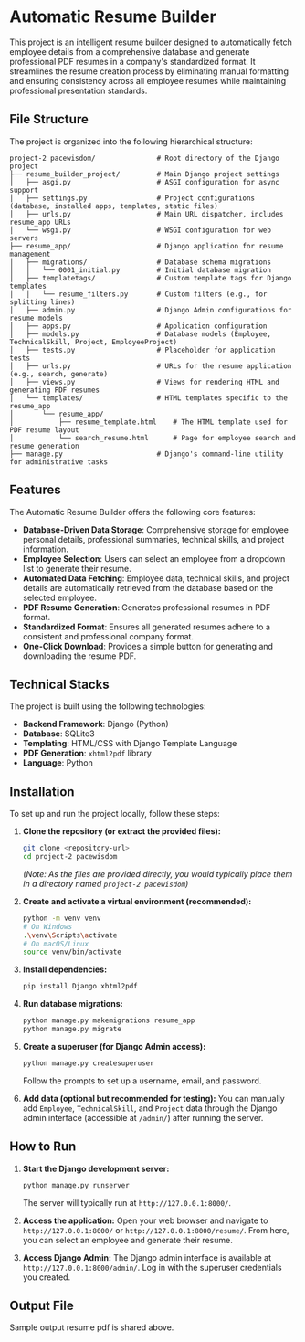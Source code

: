 # Automatic Resume Builder

This project is an intelligent resume builder designed to automatically fetch employee details from a comprehensive database and generate professional PDF resumes in a company's standardized format. It streamlines the resume creation process by eliminating manual formatting and ensuring consistency across all employee resumes while maintaining professional presentation standards.

## File Structure

The project is organized into the following hierarchical structure:

```
project-2 pacewisdom/               # Root directory of the Django project
├── resume_builder_project/         # Main Django project settings
│   ├── asgi.py                     # ASGI configuration for async support
│   ├── settings.py                 # Project configurations (database, installed apps, templates, static files)
│   ├── urls.py                     # Main URL dispatcher, includes resume_app URLs
│   └── wsgi.py                     # WSGI configuration for web servers
├── resume_app/                     # Django application for resume management
│   ├── migrations/                 # Database schema migrations
│   │   └── 0001_initial.py         # Initial database migration
│   ├── templatetags/               # Custom template tags for Django templates
│   │   └── resume_filters.py       # Custom filters (e.g., for splitting lines)
│   ├── admin.py                    # Django Admin configurations for resume models
│   ├── apps.py                     # Application configuration
│   ├── models.py                   # Database models (Employee, TechnicalSkill, Project, EmployeeProject)
│   ├── tests.py                    # Placeholder for application tests
│   ├── urls.py                     # URLs for the resume application (e.g., search, generate)
│   ├── views.py                    # Views for rendering HTML and generating PDF resumes
│   └── templates/                  # HTML templates specific to the resume_app
│       └── resume_app/
│           ├── resume_template.html    # The HTML template used for PDF resume layout
│           └── search_resume.html      # Page for employee search and resume generation
├── manage.py                       # Django's command-line utility for administrative tasks
```

## Features

The Automatic Resume Builder offers the following core features:

  * **Database-Driven Data Storage**: Comprehensive storage for employee personal details, professional summaries, technical skills, and project information.
  * **Employee Selection**: Users can select an employee from a dropdown list to generate their resume.
  * **Automated Data Fetching**: Employee data, technical skills, and project details are automatically retrieved from the database based on the selected employee.
  * **PDF Resume Generation**: Generates professional resumes in PDF format.
  * **Standardized Format**: Ensures all generated resumes adhere to a consistent and professional company format.
  * **One-Click Download**: Provides a simple button for generating and downloading the resume PDF.

## Technical Stacks

The project is built using the following technologies:

  * **Backend Framework**: Django (Python)
  * **Database**: SQLite3
  * **Templating**: HTML/CSS with Django Template Language
  * **PDF Generation**: `xhtml2pdf` library
  * **Language**: Python

## Installation

To set up and run the project locally, follow these steps:

1.  **Clone the repository (or extract the provided files):**

    ```bash
    git clone <repository-url>
    cd project-2 pacewisdom
    ```

    *(Note: As the files are provided directly, you would typically place them in a directory named `project-2 pacewisdom`)*

2.  **Create and activate a virtual environment (recommended):**

    ```bash
    python -m venv venv
    # On Windows
    .\venv\Scripts\activate
    # On macOS/Linux
    source venv/bin/activate
    ```

3.  **Install dependencies:**

    ```bash
    pip install Django xhtml2pdf
    ```

4.  **Run database migrations:**

    ```bash
    python manage.py makemigrations resume_app
    python manage.py migrate
    ```

5.  **Create a superuser (for Django Admin access):**

    ```bash
    python manage.py createsuperuser
    ```

    Follow the prompts to set up a username, email, and password.

6.  **Add data (optional but recommended for testing):**
    You can manually add `Employee`, `TechnicalSkill`, and `Project` data through the Django admin interface (accessible at `/admin/`) after running the server.

## How to Run

1.  **Start the Django development server:**

    ```bash
    python manage.py runserver
    ```

    The server will typically run at `http://127.0.0.1:8000/`.

2.  **Access the application:**
    Open your web browser and navigate to `http://127.0.0.1:8000/` or `http://127.0.0.1:8000/resume/`.
    From here, you can select an employee and generate their resume.

3.  **Access Django Admin:**
    The Django admin interface is available at `http://127.0.0.1:8000/admin/`. Log in with the superuser credentials you created.

## Output File
   Sample output resume pdf is shared above. 
